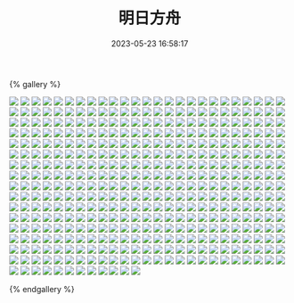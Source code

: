 ﻿---
title: 明日方舟
date: 2023-05-23 16:58:17
comments: false
---

{% gallery %}

![](https://fastly.jsdelivr.net/gh/1405720461/Arknights-img@main/Arknights1/1.webp)
![](https://fastly.jsdelivr.net/gh/1405720461/Arknights-img@main/Arknights1/2.webp)
![](https://fastly.jsdelivr.net/gh/1405720461/Arknights-img@main/Arknights1/3.webp)
![](https://fastly.jsdelivr.net/gh/1405720461/Arknights-img@main/Arknights1/4.webp)
![](https://fastly.jsdelivr.net/gh/1405720461/Arknights-img@main/Arknights1/5.webp)
![](https://fastly.jsdelivr.net/gh/1405720461/Arknights-img@main/Arknights1/6.webp)
![](https://fastly.jsdelivr.net/gh/1405720461/Arknights-img@main/Arknights1/7.webp)
![](https://fastly.jsdelivr.net/gh/1405720461/Arknights-img@main/Arknights1/8.webp)
![](https://fastly.jsdelivr.net/gh/1405720461/Arknights-img@main/Arknights1/9.webp)
![](https://fastly.jsdelivr.net/gh/1405720461/Arknights-img@main/Arknights1/10.webp)
![](https://fastly.jsdelivr.net/gh/1405720461/Arknights-img@main/Arknights1/11.webp)
![](https://fastly.jsdelivr.net/gh/1405720461/Arknights-img@main/Arknights1/12.webp)
![](https://fastly.jsdelivr.net/gh/1405720461/Arknights-img@main/Arknights1/13.webp)
![](https://fastly.jsdelivr.net/gh/1405720461/Arknights-img@main/Arknights1/14.webp)
![](https://fastly.jsdelivr.net/gh/1405720461/Arknights-img@main/Arknights1/15.webp)
![](https://fastly.jsdelivr.net/gh/1405720461/Arknights-img@main/Arknights1/16.webp)
![](https://fastly.jsdelivr.net/gh/1405720461/Arknights-img@main/Arknights1/17.webp)
![](https://fastly.jsdelivr.net/gh/1405720461/Arknights-img@main/Arknights1/18.webp)
![](https://fastly.jsdelivr.net/gh/1405720461/Arknights-img@main/Arknights1/19.webp)
![](https://fastly.jsdelivr.net/gh/1405720461/Arknights-img@main/Arknights1/20.webp)
![](https://fastly.jsdelivr.net/gh/1405720461/Arknights-img@main/Arknights1/21.webp)
![](https://fastly.jsdelivr.net/gh/1405720461/Arknights-img@main/Arknights1/22.webp)
![](https://fastly.jsdelivr.net/gh/1405720461/Arknights-img@main/Arknights1/23.webp)
![](https://fastly.jsdelivr.net/gh/1405720461/Arknights-img@main/Arknights1/24.webp)
![](https://fastly.jsdelivr.net/gh/1405720461/Arknights-img@main/Arknights1/25.webp)
![](https://fastly.jsdelivr.net/gh/1405720461/Arknights-img@main/Arknights1/26.webp)
![](https://fastly.jsdelivr.net/gh/1405720461/Arknights-img@main/Arknights1/27.webp)
![](https://fastly.jsdelivr.net/gh/1405720461/Arknights-img@main/Arknights1/28.webp)
![](https://fastly.jsdelivr.net/gh/1405720461/Arknights-img@main/Arknights1/29.webp)
![](https://fastly.jsdelivr.net/gh/1405720461/Arknights-img@main/Arknights1/30.webp)
![](https://fastly.jsdelivr.net/gh/1405720461/Arknights-img@main/Arknights1/31.webp)
![](https://fastly.jsdelivr.net/gh/1405720461/Arknights-img@main/Arknights1/32.webp)
![](https://fastly.jsdelivr.net/gh/1405720461/Arknights-img@main/Arknights1/33.webp)
![](https://fastly.jsdelivr.net/gh/1405720461/Arknights-img@main/Arknights1/34.webp)
![](https://fastly.jsdelivr.net/gh/1405720461/Arknights-img@main/Arknights1/35.webp)
![](https://fastly.jsdelivr.net/gh/1405720461/Arknights-img@main/Arknights1/36.webp)
![](https://fastly.jsdelivr.net/gh/1405720461/Arknights-img@main/Arknights1/37.webp)
![](https://fastly.jsdelivr.net/gh/1405720461/Arknights-img@main/Arknights1/38.webp)
![](https://fastly.jsdelivr.net/gh/1405720461/Arknights-img@main/Arknights1/39.webp)
![](https://fastly.jsdelivr.net/gh/1405720461/Arknights-img@main/Arknights1/40.webp)
![](https://fastly.jsdelivr.net/gh/1405720461/Arknights-img@main/Arknights1/41.webp)
![](https://fastly.jsdelivr.net/gh/1405720461/Arknights-img@main/Arknights1/42.webp)
![](https://fastly.jsdelivr.net/gh/1405720461/Arknights-img@main/Arknights1/43.webp)
![](https://fastly.jsdelivr.net/gh/1405720461/Arknights-img@main/Arknights1/44.webp)
![](https://fastly.jsdelivr.net/gh/1405720461/Arknights-img@main/Arknights1/45.webp)
![](https://fastly.jsdelivr.net/gh/1405720461/Arknights-img@main/Arknights1/46.webp)
![](https://fastly.jsdelivr.net/gh/1405720461/Arknights-img@main/Arknights1/47.webp)
![](https://fastly.jsdelivr.net/gh/1405720461/Arknights-img@main/Arknights1/48.webp)
![](https://fastly.jsdelivr.net/gh/1405720461/Arknights-img@main/Arknights1/49.webp)
![](https://fastly.jsdelivr.net/gh/1405720461/Arknights-img@main/Arknights1/50.webp)
![](https://fastly.jsdelivr.net/gh/1405720461/Arknights-img@main/Arknights1/51.webp)
![](https://fastly.jsdelivr.net/gh/1405720461/Arknights-img@main/Arknights1/52.webp)
![](https://fastly.jsdelivr.net/gh/1405720461/Arknights-img@main/Arknights1/53.webp)
![](https://fastly.jsdelivr.net/gh/1405720461/Arknights-img@main/Arknights1/54.webp)
![](https://fastly.jsdelivr.net/gh/1405720461/Arknights-img@main/Arknights1/55.webp)
![](https://fastly.jsdelivr.net/gh/1405720461/Arknights-img@main/Arknights1/56.webp)
![](https://fastly.jsdelivr.net/gh/1405720461/Arknights-img@main/Arknights1/57.webp)
![](https://fastly.jsdelivr.net/gh/1405720461/Arknights-img@main/Arknights1/58.webp)
![](https://fastly.jsdelivr.net/gh/1405720461/Arknights-img@main/Arknights1/59.webp)
![](https://fastly.jsdelivr.net/gh/1405720461/Arknights-img@main/Arknights1/60.webp)
![](https://fastly.jsdelivr.net/gh/1405720461/Arknights-img@main/Arknights1/61.webp)
![](https://fastly.jsdelivr.net/gh/1405720461/Arknights-img@main/Arknights1/62.webp)
![](https://fastly.jsdelivr.net/gh/1405720461/Arknights-img@main/Arknights1/63.webp)
![](https://fastly.jsdelivr.net/gh/1405720461/Arknights-img@main/Arknights1/64.webp)
![](https://fastly.jsdelivr.net/gh/1405720461/Arknights-img@main/Arknights1/65.webp)
![](https://fastly.jsdelivr.net/gh/1405720461/Arknights-img@main/Arknights1/66.webp)
![](https://fastly.jsdelivr.net/gh/1405720461/Arknights-img@main/Arknights1/67.webp)
![](https://fastly.jsdelivr.net/gh/1405720461/Arknights-img@main/Arknights1/68.webp)
![](https://fastly.jsdelivr.net/gh/1405720461/Arknights-img@main/Arknights1/69.webp)
![](https://fastly.jsdelivr.net/gh/1405720461/Arknights-img@main/Arknights1/70.webp)
![](https://fastly.jsdelivr.net/gh/1405720461/Arknights-img@main/Arknights1/71.webp)
![](https://fastly.jsdelivr.net/gh/1405720461/Arknights-img@main/Arknights1/72.webp)
![](https://fastly.jsdelivr.net/gh/1405720461/Arknights-img@main/Arknights1/73.webp)
![](https://fastly.jsdelivr.net/gh/1405720461/Arknights-img@main/Arknights1/74.webp)
![](https://fastly.jsdelivr.net/gh/1405720461/Arknights-img@main/Arknights1/75.webp)
![](https://fastly.jsdelivr.net/gh/1405720461/Arknights-img@main/Arknights1/76.webp)
![](https://fastly.jsdelivr.net/gh/1405720461/Arknights-img@main/Arknights1/77.webp)
![](https://fastly.jsdelivr.net/gh/1405720461/Arknights-img@main/Arknights1/78.webp)
![](https://fastly.jsdelivr.net/gh/1405720461/Arknights-img@main/Arknights1/79.webp)
![](https://fastly.jsdelivr.net/gh/1405720461/Arknights-img@main/Arknights1/80.webp)
![](https://fastly.jsdelivr.net/gh/1405720461/Arknights-img@main/Arknights1/81.webp)
![](https://fastly.jsdelivr.net/gh/1405720461/Arknights-img@main/Arknights1/82.webp)
![](https://fastly.jsdelivr.net/gh/1405720461/Arknights-img@main/Arknights1/83.webp)
![](https://fastly.jsdelivr.net/gh/1405720461/Arknights-img@main/Arknights1/84.webp)
![](https://fastly.jsdelivr.net/gh/1405720461/Arknights-img@main/Arknights1/85.webp)
![](https://fastly.jsdelivr.net/gh/1405720461/Arknights-img@main/Arknights1/86.webp)
![](https://fastly.jsdelivr.net/gh/1405720461/Arknights-img@main/Arknights1/87.webp)
![](https://fastly.jsdelivr.net/gh/1405720461/Arknights-img@main/Arknights1/88.webp)
![](https://fastly.jsdelivr.net/gh/1405720461/Arknights-img@main/Arknights1/89.webp)
![](https://fastly.jsdelivr.net/gh/1405720461/Arknights-img@main/Arknights1/90.webp)
![](https://fastly.jsdelivr.net/gh/1405720461/Arknights-img@main/Arknights1/91.webp)
![](https://fastly.jsdelivr.net/gh/1405720461/Arknights-img@main/Arknights1/92.webp)
![](https://fastly.jsdelivr.net/gh/1405720461/Arknights-img@main/Arknights1/93.webp)
![](https://fastly.jsdelivr.net/gh/1405720461/Arknights-img@main/Arknights1/94.webp)
![](https://fastly.jsdelivr.net/gh/1405720461/Arknights-img@main/Arknights1/95.webp)
![](https://fastly.jsdelivr.net/gh/1405720461/Arknights-img@main/Arknights1/96.webp)
![](https://fastly.jsdelivr.net/gh/1405720461/Arknights-img@main/Arknights1/97.webp)
![](https://fastly.jsdelivr.net/gh/1405720461/Arknights-img@main/Arknights1/98.webp)
![](https://fastly.jsdelivr.net/gh/1405720461/Arknights-img@main/Arknights1/99.webp)
![](https://fastly.jsdelivr.net/gh/1405720461/Arknights-img@main/Arknights1/100.webp)
![](https://fastly.jsdelivr.net/gh/1405720461/Arknights-img@main/Arknights1/101.webp)
![](https://fastly.jsdelivr.net/gh/1405720461/Arknights-img@main/Arknights1/102.webp)
![](https://fastly.jsdelivr.net/gh/1405720461/Arknights-img@main/Arknights1/103.webp)
![](https://fastly.jsdelivr.net/gh/1405720461/Arknights-img@main/Arknights1/104.webp)
![](https://fastly.jsdelivr.net/gh/1405720461/Arknights-img@main/Arknights1/105.webp)
![](https://fastly.jsdelivr.net/gh/1405720461/Arknights-img@main/Arknights1/106.webp)
![](https://fastly.jsdelivr.net/gh/1405720461/Arknights-img@main/Arknights1/107.webp)
![](https://fastly.jsdelivr.net/gh/1405720461/Arknights-img@main/Arknights1/108.webp)
![](https://fastly.jsdelivr.net/gh/1405720461/Arknights-img@main/Arknights1/109.webp)
![](https://fastly.jsdelivr.net/gh/1405720461/Arknights-img@main/Arknights1/110.webp)
![](https://fastly.jsdelivr.net/gh/1405720461/Arknights-img@main/Arknights1/111.webp)
![](https://fastly.jsdelivr.net/gh/1405720461/Arknights-img@main/Arknights1/112.webp)
![](https://fastly.jsdelivr.net/gh/1405720461/Arknights-img@main/Arknights1/113.webp)
![](https://fastly.jsdelivr.net/gh/1405720461/Arknights-img@main/Arknights1/114.webp)
![](https://fastly.jsdelivr.net/gh/1405720461/Arknights-img@main/Arknights1/115.webp)
![](https://fastly.jsdelivr.net/gh/1405720461/Arknights-img@main/Arknights1/116.webp)
![](https://fastly.jsdelivr.net/gh/1405720461/Arknights-img@main/Arknights1/117.webp)
![](https://fastly.jsdelivr.net/gh/1405720461/Arknights-img@main/Arknights1/118.webp)
![](https://fastly.jsdelivr.net/gh/1405720461/Arknights-img@main/Arknights1/119.webp)
![](https://fastly.jsdelivr.net/gh/1405720461/Arknights-img@main/Arknights1/120.webp)
![](https://fastly.jsdelivr.net/gh/1405720461/Arknights-img@main/Arknights1/121.webp)
![](https://fastly.jsdelivr.net/gh/1405720461/Arknights-img@main/Arknights1/122.webp)
![](https://fastly.jsdelivr.net/gh/1405720461/Arknights-img@main/Arknights1/123.webp)
![](https://fastly.jsdelivr.net/gh/1405720461/Arknights-img@main/Arknights1/124.webp)
![](https://fastly.jsdelivr.net/gh/1405720461/Arknights-img@main/Arknights1/125.webp)
![](https://fastly.jsdelivr.net/gh/1405720461/Arknights-img@main/Arknights1/126.webp)
![](https://fastly.jsdelivr.net/gh/1405720461/Arknights-img@main/Arknights1/127.webp)
![](https://fastly.jsdelivr.net/gh/1405720461/Arknights-img@main/Arknights1/128.webp)
![](https://fastly.jsdelivr.net/gh/1405720461/Arknights-img@main/Arknights1/129.webp)
![](https://fastly.jsdelivr.net/gh/1405720461/Arknights-img@main/Arknights1/130.webp)
![](https://fastly.jsdelivr.net/gh/1405720461/Arknights-img@main/Arknights1/131.webp)
![](https://fastly.jsdelivr.net/gh/1405720461/Arknights-img@main/Arknights1/132.webp)
![](https://fastly.jsdelivr.net/gh/1405720461/Arknights-img@main/Arknights1/133.webp)
![](https://fastly.jsdelivr.net/gh/1405720461/Arknights-img@main/Arknights1/134.webp)
![](https://fastly.jsdelivr.net/gh/1405720461/Arknights-img@main/Arknights1/135.webp)
![](https://fastly.jsdelivr.net/gh/1405720461/Arknights-img@main/Arknights1/136.webp)
![](https://fastly.jsdelivr.net/gh/1405720461/Arknights-img@main/Arknights1/137.webp)
![](https://fastly.jsdelivr.net/gh/1405720461/Arknights-img@main/Arknights1/138.webp)
![](https://fastly.jsdelivr.net/gh/1405720461/Arknights-img@main/Arknights1/139.webp)
![](https://fastly.jsdelivr.net/gh/1405720461/Arknights-img@main/Arknights1/140.webp)
![](https://fastly.jsdelivr.net/gh/1405720461/Arknights-img@main/Arknights1/141.webp)
![](https://fastly.jsdelivr.net/gh/1405720461/Arknights-img@main/Arknights1/142.webp)
![](https://fastly.jsdelivr.net/gh/1405720461/Arknights-img@main/Arknights1/143.webp)
![](https://fastly.jsdelivr.net/gh/1405720461/Arknights-img@main/Arknights1/144.webp)
![](https://fastly.jsdelivr.net/gh/1405720461/Arknights-img@main/Arknights1/145.webp)
![](https://fastly.jsdelivr.net/gh/1405720461/Arknights-img@main/Arknights1/146.webp)
![](https://fastly.jsdelivr.net/gh/1405720461/Arknights-img@main/Arknights1/147.webp)
![](https://fastly.jsdelivr.net/gh/1405720461/Arknights-img@main/Arknights1/148.webp)
![](https://fastly.jsdelivr.net/gh/1405720461/Arknights-img@main/Arknights1/149.webp)
![](https://fastly.jsdelivr.net/gh/1405720461/Arknights-img@main/Arknights1/150.webp)
![](https://fastly.jsdelivr.net/gh/1405720461/Arknights-img@main/Arknights1/151.webp)
![](https://fastly.jsdelivr.net/gh/1405720461/Arknights-img@main/Arknights1/152.webp)
![](https://fastly.jsdelivr.net/gh/1405720461/Arknights-img@main/Arknights1/153.webp)
![](https://fastly.jsdelivr.net/gh/1405720461/Arknights-img@main/Arknights1/154.webp)
![](https://fastly.jsdelivr.net/gh/1405720461/Arknights-img@main/Arknights1/155.webp)
![](https://fastly.jsdelivr.net/gh/1405720461/Arknights-img@main/Arknights1/156.webp)
![](https://fastly.jsdelivr.net/gh/1405720461/Arknights-img@main/Arknights1/157.webp)
![](https://fastly.jsdelivr.net/gh/1405720461/Arknights-img@main/Arknights1/158.webp)
![](https://fastly.jsdelivr.net/gh/1405720461/Arknights-img@main/Arknights1/159.webp)
![](https://fastly.jsdelivr.net/gh/1405720461/Arknights-img@main/Arknights1/160.webp)
![](https://fastly.jsdelivr.net/gh/1405720461/Arknights-img@main/Arknights1/161.webp)
![](https://fastly.jsdelivr.net/gh/1405720461/Arknights-img@main/Arknights1/162.webp)
![](https://fastly.jsdelivr.net/gh/1405720461/Arknights-img@main/Arknights1/163.webp)
![](https://fastly.jsdelivr.net/gh/1405720461/Arknights-img@main/Arknights1/164.webp)
![](https://fastly.jsdelivr.net/gh/1405720461/Arknights-img@main/Arknights1/165.webp)
![](https://fastly.jsdelivr.net/gh/1405720461/Arknights-img@main/Arknights1/166.webp)
![](https://fastly.jsdelivr.net/gh/1405720461/Arknights-img@main/Arknights1/167.webp)
![](https://fastly.jsdelivr.net/gh/1405720461/Arknights-img@main/Arknights1/168.webp)
![](https://fastly.jsdelivr.net/gh/1405720461/Arknights-img@main/Arknights1/169.webp)
![](https://fastly.jsdelivr.net/gh/1405720461/Arknights-img@main/Arknights1/170.webp)
![](https://fastly.jsdelivr.net/gh/1405720461/Arknights-img@main/Arknights1/171.webp)
![](https://fastly.jsdelivr.net/gh/1405720461/Arknights-img@main/Arknights1/172.webp)
![](https://fastly.jsdelivr.net/gh/1405720461/Arknights-img@main/Arknights1/173.webp)
![](https://fastly.jsdelivr.net/gh/1405720461/Arknights-img@main/Arknights1/174.webp)
![](https://fastly.jsdelivr.net/gh/1405720461/Arknights-img@main/Arknights1/175.webp)
![](https://fastly.jsdelivr.net/gh/1405720461/Arknights-img@main/Arknights1/176.webp)
![](https://fastly.jsdelivr.net/gh/1405720461/Arknights-img@main/Arknights1/177.webp)
![](https://fastly.jsdelivr.net/gh/1405720461/Arknights-img@main/Arknights1/178.webp)
![](https://fastly.jsdelivr.net/gh/1405720461/Arknights-img@main/Arknights1/179.webp)
![](https://fastly.jsdelivr.net/gh/1405720461/Arknights-img@main/Arknights1/180.webp)
![](https://fastly.jsdelivr.net/gh/1405720461/Arknights-img@main/Arknights1/181.webp)
![](https://fastly.jsdelivr.net/gh/1405720461/Arknights-img@main/Arknights1/182.webp)
![](https://fastly.jsdelivr.net/gh/1405720461/Arknights-img@main/Arknights1/183.webp)
![](https://fastly.jsdelivr.net/gh/1405720461/Arknights-img@main/Arknights1/184.webp)
![](https://fastly.jsdelivr.net/gh/1405720461/Arknights-img@main/Arknights1/185.webp)
![](https://fastly.jsdelivr.net/gh/1405720461/Arknights-img@main/Arknights1/186.webp)
![](https://fastly.jsdelivr.net/gh/1405720461/Arknights-img@main/Arknights1/187.webp)
![](https://fastly.jsdelivr.net/gh/1405720461/Arknights-img@main/Arknights1/188.webp)
![](https://fastly.jsdelivr.net/gh/1405720461/Arknights-img@main/Arknights1/189.webp)
![](https://fastly.jsdelivr.net/gh/1405720461/Arknights-img@main/Arknights1/190.webp)
![](https://fastly.jsdelivr.net/gh/1405720461/Arknights-img@main/Arknights1/191.webp)
![](https://fastly.jsdelivr.net/gh/1405720461/Arknights-img@main/Arknights1/192.webp)
![](https://fastly.jsdelivr.net/gh/1405720461/Arknights-img@main/Arknights1/193.webp)
![](https://fastly.jsdelivr.net/gh/1405720461/Arknights-img@main/Arknights1/194.webp)
![](https://fastly.jsdelivr.net/gh/1405720461/Arknights-img@main/Arknights1/195.webp)
![](https://fastly.jsdelivr.net/gh/1405720461/Arknights-img@main/Arknights1/196.webp)
![](https://fastly.jsdelivr.net/gh/1405720461/Arknights-img@main/Arknights1/197.webp)
![](https://fastly.jsdelivr.net/gh/1405720461/Arknights-img@main/Arknights1/198.webp)
![](https://fastly.jsdelivr.net/gh/1405720461/Arknights-img@main/Arknights1/199.webp)
![](https://fastly.jsdelivr.net/gh/1405720461/Arknights-img@main/Arknights1/200.webp)
![](https://fastly.jsdelivr.net/gh/1405720461/Arknights-img@main/Arknights1/201.webp)
![](https://fastly.jsdelivr.net/gh/1405720461/Arknights-img@main/Arknights1/202.webp)
![](https://fastly.jsdelivr.net/gh/1405720461/Arknights-img@main/Arknights1/203.webp)
![](https://fastly.jsdelivr.net/gh/1405720461/Arknights-img@main/Arknights1/204.webp)
![](https://fastly.jsdelivr.net/gh/1405720461/Arknights-img@main/Arknights1/205.webp)
![](https://fastly.jsdelivr.net/gh/1405720461/Arknights-img@main/Arknights1/206.webp)
![](https://fastly.jsdelivr.net/gh/1405720461/Arknights-img@main/Arknights1/207.webp)
![](https://fastly.jsdelivr.net/gh/1405720461/Arknights-img@main/Arknights1/208.webp)
![](https://fastly.jsdelivr.net/gh/1405720461/Arknights-img@main/Arknights1/209.webp)
![](https://fastly.jsdelivr.net/gh/1405720461/Arknights-img@main/Arknights1/210.webp)
![](https://fastly.jsdelivr.net/gh/1405720461/Arknights-img@main/Arknights1/211.webp)
![](https://fastly.jsdelivr.net/gh/1405720461/Arknights-img@main/Arknights1/212.webp)
![](https://fastly.jsdelivr.net/gh/1405720461/Arknights-img@main/Arknights1/213.webp)
![](https://fastly.jsdelivr.net/gh/1405720461/Arknights-img@main/Arknights1/214.webp)
![](https://fastly.jsdelivr.net/gh/1405720461/Arknights-img@main/Arknights1/215.webp)
![](https://fastly.jsdelivr.net/gh/1405720461/Arknights-img@main/Arknights1/216.webp)
![](https://fastly.jsdelivr.net/gh/1405720461/Arknights-img@main/Arknights1/217.webp)
![](https://fastly.jsdelivr.net/gh/1405720461/Arknights-img@main/Arknights1/218.webp)
![](https://fastly.jsdelivr.net/gh/1405720461/Arknights-img@main/Arknights1/219.webp)
![](https://fastly.jsdelivr.net/gh/1405720461/Arknights-img@main/Arknights1/220.webp)
![](https://fastly.jsdelivr.net/gh/1405720461/Arknights-img@main/Arknights1/221.webp)
![](https://fastly.jsdelivr.net/gh/1405720461/Arknights-img@main/Arknights1/222.webp)
![](https://fastly.jsdelivr.net/gh/1405720461/Arknights-img@main/Arknights1/223.webp)
![](https://fastly.jsdelivr.net/gh/1405720461/Arknights-img@main/Arknights1/224.webp)
![](https://fastly.jsdelivr.net/gh/1405720461/Arknights-img@main/Arknights1/225.webp)
![](https://fastly.jsdelivr.net/gh/1405720461/Arknights-img@main/Arknights1/226.webp)
![](https://fastly.jsdelivr.net/gh/1405720461/Arknights-img@main/Arknights1/227.webp)
![](https://fastly.jsdelivr.net/gh/1405720461/Arknights-img@main/Arknights1/228.webp)
![](https://fastly.jsdelivr.net/gh/1405720461/Arknights-img@main/Arknights1/229.webp)
![](https://fastly.jsdelivr.net/gh/1405720461/Arknights-img@main/Arknights1/230.webp)
![](https://fastly.jsdelivr.net/gh/1405720461/Arknights-img@main/Arknights1/231.webp)
![](https://fastly.jsdelivr.net/gh/1405720461/Arknights-img@main/Arknights1/232.webp)
![](https://fastly.jsdelivr.net/gh/1405720461/Arknights-img@main/Arknights1/233.webp)
![](https://fastly.jsdelivr.net/gh/1405720461/Arknights-img@main/Arknights1/234.webp)
![](https://fastly.jsdelivr.net/gh/1405720461/Arknights-img@main/Arknights1/235.webp)
![](https://fastly.jsdelivr.net/gh/1405720461/Arknights-img@main/Arknights1/236.webp)
![](https://fastly.jsdelivr.net/gh/1405720461/Arknights-img@main/Arknights1/237.webp)
![](https://fastly.jsdelivr.net/gh/1405720461/Arknights-img@main/Arknights1/238.webp)
![](https://fastly.jsdelivr.net/gh/1405720461/Arknights-img@main/Arknights1/239.webp)
![](https://fastly.jsdelivr.net/gh/1405720461/Arknights-img@main/Arknights1/240.webp)
![](https://fastly.jsdelivr.net/gh/1405720461/Arknights-img@main/Arknights1/241.webp)
![](https://fastly.jsdelivr.net/gh/1405720461/Arknights-img@main/Arknights1/242.webp)
![](https://fastly.jsdelivr.net/gh/1405720461/Arknights-img@main/Arknights1/243.webp)
![](https://fastly.jsdelivr.net/gh/1405720461/Arknights-img@main/Arknights1/244.webp)
![](https://fastly.jsdelivr.net/gh/1405720461/Arknights-img@main/Arknights1/245.webp)
![](https://fastly.jsdelivr.net/gh/1405720461/Arknights-img@main/Arknights1/246.webp)
![](https://fastly.jsdelivr.net/gh/1405720461/Arknights-img@main/Arknights1/247.webp)
![](https://fastly.jsdelivr.net/gh/1405720461/Arknights-img@main/Arknights1/248.webp)
![](https://fastly.jsdelivr.net/gh/1405720461/Arknights-img@main/Arknights1/249.webp)
![](https://fastly.jsdelivr.net/gh/1405720461/Arknights-img@main/Arknights1/250.webp)
![](https://fastly.jsdelivr.net/gh/1405720461/Arknights-img@main/Arknights1/251.webp)
![](https://fastly.jsdelivr.net/gh/1405720461/Arknights-img@main/Arknights1/252.webp)
![](https://fastly.jsdelivr.net/gh/1405720461/Arknights-img@main/Arknights1/253.webp)
![](https://fastly.jsdelivr.net/gh/1405720461/Arknights-img@main/Arknights1/254.webp)
![](https://fastly.jsdelivr.net/gh/1405720461/Arknights-img@main/Arknights1/255.webp)
![](https://fastly.jsdelivr.net/gh/1405720461/Arknights-img@main/Arknights1/256.webp)
![](https://fastly.jsdelivr.net/gh/1405720461/Arknights-img@main/Arknights1/257.webp)
![](https://fastly.jsdelivr.net/gh/1405720461/Arknights-img@main/Arknights1/258.webp)
![](https://fastly.jsdelivr.net/gh/1405720461/Arknights-img@main/Arknights1/259.webp)
![](https://fastly.jsdelivr.net/gh/1405720461/Arknights-img@main/Arknights1/260.webp)
![](https://fastly.jsdelivr.net/gh/1405720461/Arknights-img@main/Arknights1/261.webp)
![](https://fastly.jsdelivr.net/gh/1405720461/Arknights-img@main/Arknights1/262.webp)
![](https://fastly.jsdelivr.net/gh/1405720461/Arknights-img@main/Arknights1/263.webp)
![](https://fastly.jsdelivr.net/gh/1405720461/Arknights-img@main/Arknights1/264.webp)
![](https://fastly.jsdelivr.net/gh/1405720461/Arknights-img@main/Arknights1/265.webp)
![](https://fastly.jsdelivr.net/gh/1405720461/Arknights-img@main/Arknights1/266.webp)
![](https://fastly.jsdelivr.net/gh/1405720461/Arknights-img@main/Arknights1/267.webp)
![](https://fastly.jsdelivr.net/gh/1405720461/Arknights-img@main/Arknights1/268.webp)
![](https://fastly.jsdelivr.net/gh/1405720461/Arknights-img@main/Arknights1/269.webp)
![](https://fastly.jsdelivr.net/gh/1405720461/Arknights-img@main/Arknights1/270.webp)
![](https://fastly.jsdelivr.net/gh/1405720461/Arknights-img@main/Arknights1/271.webp)
![](https://fastly.jsdelivr.net/gh/1405720461/Arknights-img@main/Arknights1/272.webp)
![](https://fastly.jsdelivr.net/gh/1405720461/Arknights-img@main/Arknights1/273.webp)
![](https://fastly.jsdelivr.net/gh/1405720461/Arknights-img@main/Arknights1/274.webp)
![](https://fastly.jsdelivr.net/gh/1405720461/Arknights-img@main/Arknights1/275.webp)
![](https://fastly.jsdelivr.net/gh/1405720461/Arknights-img@main/Arknights1/276.webp)
![](https://fastly.jsdelivr.net/gh/1405720461/Arknights-img@main/Arknights1/277.webp)
![](https://fastly.jsdelivr.net/gh/1405720461/Arknights-img@main/Arknights1/278.webp)
![](https://fastly.jsdelivr.net/gh/1405720461/Arknights-img@main/Arknights1/279.webp)
![](https://fastly.jsdelivr.net/gh/1405720461/Arknights-img@main/Arknights1/280.webp)
![](https://fastly.jsdelivr.net/gh/1405720461/Arknights-img@main/Arknights1/281.webp)
![](https://fastly.jsdelivr.net/gh/1405720461/Arknights-img@main/Arknights1/282.webp)
![](https://fastly.jsdelivr.net/gh/1405720461/Arknights-img@main/Arknights1/283.webp)
![](https://fastly.jsdelivr.net/gh/1405720461/Arknights-img@main/Arknights1/284.webp)
![](https://fastly.jsdelivr.net/gh/1405720461/Arknights-img@main/Arknights1/285.webp)
![](https://fastly.jsdelivr.net/gh/1405720461/Arknights-img@main/Arknights1/286.webp)
![](https://fastly.jsdelivr.net/gh/1405720461/Arknights-img@main/Arknights1/287.webp)
![](https://fastly.jsdelivr.net/gh/1405720461/Arknights-img@main/Arknights1/288.webp)
![](https://fastly.jsdelivr.net/gh/1405720461/Arknights-img@main/Arknights1/289.webp)
![](https://fastly.jsdelivr.net/gh/1405720461/Arknights-img@main/Arknights1/290.webp)
![](https://fastly.jsdelivr.net/gh/1405720461/Arknights-img@main/Arknights1/291.webp)
![](https://fastly.jsdelivr.net/gh/1405720461/Arknights-img@main/Arknights1/292.webp)
![](https://fastly.jsdelivr.net/gh/1405720461/Arknights-img@main/Arknights1/293.webp)
![](https://fastly.jsdelivr.net/gh/1405720461/Arknights-img@main/Arknights1/294.webp)
![](https://fastly.jsdelivr.net/gh/1405720461/Arknights-img@main/Arknights1/295.webp)
![](https://fastly.jsdelivr.net/gh/1405720461/Arknights-img@main/Arknights1/296.webp)
![](https://fastly.jsdelivr.net/gh/1405720461/Arknights-img@main/Arknights1/297.webp)
![](https://fastly.jsdelivr.net/gh/1405720461/Arknights-img@main/Arknights1/298.webp)
![](https://fastly.jsdelivr.net/gh/1405720461/Arknights-img@main/Arknights1/299.webp)
![](https://fastly.jsdelivr.net/gh/1405720461/Arknights-img@main/Arknights1/300.webp)
![](https://fastly.jsdelivr.net/gh/1405720461/Arknights-img@main/Arknights1/301.webp)
![](https://fastly.jsdelivr.net/gh/1405720461/Arknights-img@main/Arknights1/302.webp)
![](https://fastly.jsdelivr.net/gh/1405720461/Arknights-img@main/Arknights1/303.webp)
![](https://fastly.jsdelivr.net/gh/1405720461/Arknights-img@main/Arknights1/304.webp)
![](https://fastly.jsdelivr.net/gh/1405720461/Arknights-img@main/Arknights1/305.webp)
![](https://fastly.jsdelivr.net/gh/1405720461/Arknights-img@main/Arknights1/306.webp)
![](https://fastly.jsdelivr.net/gh/1405720461/Arknights-img@main/Arknights1/307.webp)
![](https://fastly.jsdelivr.net/gh/1405720461/Arknights-img@main/Arknights1/308.webp)
![](https://fastly.jsdelivr.net/gh/1405720461/Arknights-img@main/Arknights1/309.webp)
![](https://fastly.jsdelivr.net/gh/1405720461/Arknights-img@main/Arknights1/310.webp)
![](https://fastly.jsdelivr.net/gh/1405720461/Arknights-img@main/Arknights1/311.webp)
![](https://fastly.jsdelivr.net/gh/1405720461/Arknights-img@main/Arknights1/312.webp)
![](https://fastly.jsdelivr.net/gh/1405720461/Arknights-img@main/Arknights1/313.webp)
![](https://fastly.jsdelivr.net/gh/1405720461/Arknights-img@main/Arknights1/314.webp)
![](https://fastly.jsdelivr.net/gh/1405720461/Arknights-img@main/Arknights1/315.webp)
![](https://fastly.jsdelivr.net/gh/1405720461/Arknights-img@main/Arknights1/316.webp)
![](https://fastly.jsdelivr.net/gh/1405720461/Arknights-img@main/Arknights1/317.webp)
![](https://fastly.jsdelivr.net/gh/1405720461/Arknights-img@main/Arknights1/318.webp)
![](https://fastly.jsdelivr.net/gh/1405720461/Arknights-img@main/Arknights1/319.webp)
![](https://fastly.jsdelivr.net/gh/1405720461/Arknights-img@main/Arknights1/320.webp)
![](https://fastly.jsdelivr.net/gh/1405720461/Arknights-img@main/Arknights1/321.webp)
![](https://fastly.jsdelivr.net/gh/1405720461/Arknights-img@main/Arknights1/322.webp)
![](https://fastly.jsdelivr.net/gh/1405720461/Arknights-img@main/Arknights1/323.webp)
![](https://fastly.jsdelivr.net/gh/1405720461/Arknights-img@main/Arknights1/324.webp)
![](https://fastly.jsdelivr.net/gh/1405720461/Arknights-img@main/Arknights1/325.webp)
![](https://fastly.jsdelivr.net/gh/1405720461/Arknights-img@main/Arknights1/326.webp)
![](https://fastly.jsdelivr.net/gh/1405720461/Arknights-img@main/Arknights1/327.webp)
![](https://fastly.jsdelivr.net/gh/1405720461/Arknights-img@main/Arknights1/328.webp)
![](https://fastly.jsdelivr.net/gh/1405720461/Arknights-img@main/Arknights1/329.webp)
![](https://fastly.jsdelivr.net/gh/1405720461/Arknights-img@main/Arknights1/330.webp)
![](https://fastly.jsdelivr.net/gh/1405720461/Arknights-img@main/Arknights1/331.webp)
![](https://fastly.jsdelivr.net/gh/1405720461/Arknights-img@main/Arknights1/332.webp)
![](https://fastly.jsdelivr.net/gh/1405720461/Arknights-img@main/Arknights1/333.webp)
![](https://fastly.jsdelivr.net/gh/1405720461/Arknights-img@main/Arknights1/334.webp)
![](https://fastly.jsdelivr.net/gh/1405720461/Arknights-img@main/Arknights1/335.webp)
![](https://fastly.jsdelivr.net/gh/1405720461/Arknights-img@main/Arknights1/336.webp)
![](https://fastly.jsdelivr.net/gh/1405720461/Arknights-img@main/Arknights1/337.webp)
![](https://fastly.jsdelivr.net/gh/1405720461/Arknights-img@main/Arknights1/338.webp)
![](https://fastly.jsdelivr.net/gh/1405720461/Arknights-img@main/Arknights1/339.webp)
![](https://fastly.jsdelivr.net/gh/1405720461/Arknights-img@main/Arknights1/340.webp)
![](https://fastly.jsdelivr.net/gh/1405720461/Arknights-img@main/Arknights1/341.webp)
![](https://fastly.jsdelivr.net/gh/1405720461/Arknights-img@main/Arknights1/342.webp)
![](https://fastly.jsdelivr.net/gh/1405720461/Arknights-img@main/Arknights1/343.webp)
![](https://fastly.jsdelivr.net/gh/1405720461/Arknights-img@main/Arknights1/344.webp)
![](https://fastly.jsdelivr.net/gh/1405720461/Arknights-img@main/Arknights1/345.webp)
![](https://fastly.jsdelivr.net/gh/1405720461/Arknights-img@main/Arknights1/346.webp)
![](https://fastly.jsdelivr.net/gh/1405720461/Arknights-img@main/Arknights1/347.webp)
![](https://fastly.jsdelivr.net/gh/1405720461/Arknights-img@main/Arknights1/348.webp)
![](https://fastly.jsdelivr.net/gh/1405720461/Arknights-img@main/Arknights1/349.webp)
![](https://fastly.jsdelivr.net/gh/1405720461/Arknights-img@main/Arknights1/350.webp)
![](https://fastly.jsdelivr.net/gh/1405720461/Arknights-img@main/Arknights1/351.webp)
![](https://fastly.jsdelivr.net/gh/1405720461/Arknights-img@main/Arknights1/352.webp)
![](https://fastly.jsdelivr.net/gh/1405720461/Arknights-img@main/Arknights1/353.webp)
![](https://fastly.jsdelivr.net/gh/1405720461/Arknights-img@main/Arknights1/354.webp)
![](https://fastly.jsdelivr.net/gh/1405720461/Arknights-img@main/Arknights1/355.webp)
![](https://fastly.jsdelivr.net/gh/1405720461/Arknights-img@main/Arknights1/356.webp)
![](https://fastly.jsdelivr.net/gh/1405720461/Arknights-img@main/Arknights1/357.webp)
![](https://fastly.jsdelivr.net/gh/1405720461/Arknights-img@main/Arknights1/358.webp)
![](https://fastly.jsdelivr.net/gh/1405720461/Arknights-img@main/Arknights1/359.webp)
![](https://fastly.jsdelivr.net/gh/1405720461/Arknights-img@main/Arknights1/360.webp)
![](https://fastly.jsdelivr.net/gh/1405720461/Arknights-img@main/Arknights1/361.webp)
![](https://fastly.jsdelivr.net/gh/1405720461/Arknights-img@main/Arknights1/362.webp)
![](https://fastly.jsdelivr.net/gh/1405720461/Arknights-img@main/Arknights1/363.webp)
![](https://fastly.jsdelivr.net/gh/1405720461/Arknights-img@main/Arknights1/364.webp)
![](https://fastly.jsdelivr.net/gh/1405720461/Arknights-img@main/Arknights1/365.webp)
![](https://fastly.jsdelivr.net/gh/1405720461/Arknights-img@main/Arknights1/366.webp)
![](https://fastly.jsdelivr.net/gh/1405720461/Arknights-img@main/Arknights1/367.webp)
![](https://fastly.jsdelivr.net/gh/1405720461/Arknights-img@main/Arknights1/368.webp)
![](https://fastly.jsdelivr.net/gh/1405720461/Arknights-img@main/Arknights1/369.webp)
![](https://fastly.jsdelivr.net/gh/1405720461/Arknights-img@main/Arknights1/370.webp)
![](https://fastly.jsdelivr.net/gh/1405720461/Arknights-img@main/Arknights1/371.webp)
![](https://fastly.jsdelivr.net/gh/1405720461/Arknights-img@main/Arknights1/372.webp)
![](https://fastly.jsdelivr.net/gh/1405720461/Arknights-img@main/Arknights1/373.webp)
![](https://fastly.jsdelivr.net/gh/1405720461/Arknights-img@main/Arknights1/374.webp)
![](https://fastly.jsdelivr.net/gh/1405720461/Arknights-img@main/Arknights1/375.webp)
![](https://fastly.jsdelivr.net/gh/1405720461/Arknights-img@main/Arknights1/376.webp)
![](https://fastly.jsdelivr.net/gh/1405720461/Arknights-img@main/Arknights1/377.webp)
![](https://fastly.jsdelivr.net/gh/1405720461/Arknights-img@main/Arknights1/378.webp)
![](https://fastly.jsdelivr.net/gh/1405720461/Arknights-img@main/Arknights1/379.webp)
![](https://fastly.jsdelivr.net/gh/1405720461/Arknights-img@main/Arknights1/380.webp)
![](https://fastly.jsdelivr.net/gh/1405720461/Arknights-img@main/Arknights1/381.webp)
![](https://fastly.jsdelivr.net/gh/1405720461/Arknights-img@main/Arknights1/382.webp)
![](https://fastly.jsdelivr.net/gh/1405720461/Arknights-img@main/Arknights1/383.webp)
![](https://fastly.jsdelivr.net/gh/1405720461/Arknights-img@main/Arknights1/384.webp)
![](https://fastly.jsdelivr.net/gh/1405720461/Arknights-img@main/Arknights1/385.webp)
![](https://fastly.jsdelivr.net/gh/1405720461/Arknights-img@main/Arknights1/386.webp)
![](https://fastly.jsdelivr.net/gh/1405720461/Arknights-img@main/Arknights1/387.webp)
![](https://fastly.jsdelivr.net/gh/1405720461/Arknights-img@main/Arknights1/388.webp)
![](https://fastly.jsdelivr.net/gh/1405720461/Arknights-img@main/Arknights1/389.webp)
![](https://fastly.jsdelivr.net/gh/1405720461/Arknights-img@main/Arknights1/390.webp)
![](https://fastly.jsdelivr.net/gh/1405720461/Arknights-img@main/Arknights1/391.webp)
![](https://fastly.jsdelivr.net/gh/1405720461/Arknights-img@main/Arknights1/392.webp)
![](https://fastly.jsdelivr.net/gh/1405720461/Arknights-img@main/Arknights1/393.webp)
![](https://fastly.jsdelivr.net/gh/1405720461/Arknights-img@main/Arknights1/394.webp)
![](https://fastly.jsdelivr.net/gh/1405720461/Arknights-img@main/Arknights1/395.webp)
![](https://fastly.jsdelivr.net/gh/1405720461/Arknights-img@main/Arknights1/396.webp)
![](https://fastly.jsdelivr.net/gh/1405720461/Arknights-img@main/Arknights1/397.webp)
![](https://fastly.jsdelivr.net/gh/1405720461/Arknights-img@main/Arknights1/398.webp)
![](https://fastly.jsdelivr.net/gh/1405720461/Arknights-img@main/Arknights1/399.webp)
![](https://fastly.jsdelivr.net/gh/1405720461/Arknights-img@main/Arknights1/400.webp)
![](https://fastly.jsdelivr.net/gh/1405720461/Arknights-img@main/Arknights1/401.webp)
![](https://fastly.jsdelivr.net/gh/1405720461/Arknights-img@main/Arknights1/402.webp)
![](https://fastly.jsdelivr.net/gh/1405720461/Arknights-img@main/Arknights1/403.webp)
![](https://fastly.jsdelivr.net/gh/1405720461/Arknights-img@main/Arknights1/404.webp)
![](https://fastly.jsdelivr.net/gh/1405720461/Arknights-img@main/Arknights1/405.webp)
![](https://fastly.jsdelivr.net/gh/1405720461/Arknights-img@main/Arknights1/406.webp)
![](https://fastly.jsdelivr.net/gh/1405720461/Arknights-img@main/Arknights1/407.webp)
![](https://fastly.jsdelivr.net/gh/1405720461/Arknights-img@main/Arknights1/408.webp)
![](https://fastly.jsdelivr.net/gh/1405720461/Arknights-img@main/Arknights1/409.png)
![](https://fastly.jsdelivr.net/gh/1405720461/Arknights-img@main/Arknights1/410.webp)
![](https://fastly.jsdelivr.net/gh/1405720461/Arknights-img@main/Arknights1/411.webp)
![](https://fastly.jsdelivr.net/gh/1405720461/Arknights-img@main/Arknights1/412.webp)

{% endgallery %}
